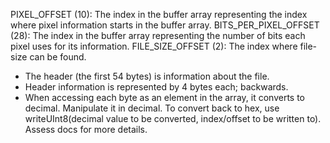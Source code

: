 PIXEL_OFFSET (10): The index in the buffer array representing the index where pixel information starts in the buffer array.
BITS_PER_PIXEL_OFFSET (28): The index in the buffer array representing the number of bits each pixel uses for its information.
FILE_SIZE_OFFSET (2): The index where file-size can be found.

- The header (the first 54 bytes) is information about the file.
- Header information is represented by 4 bytes each; backwards.
- When accessing each byte as an element in the array, it converts to decimal. Manipulate it in decimal. To convert back to hex, use writeUInt8(decimal value to be converted, index/offset to be written to). Assess docs for more details.